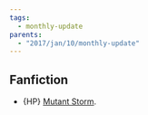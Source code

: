 ```yaml
---
tags:
  - monthly-update
parents:
  - "2017/jan/10/monthly-update"
---
```


## Fanfiction

- {HP} [Mutant Storm](https://www.fanfiction.net/s/7404056/1/Mutant-Storm).
